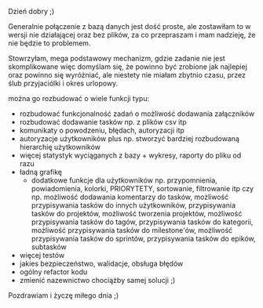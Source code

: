 Dzień dobry ;) 

Generalnie połączenie z bazą danych jest dość proste, ale zostawiłam to w wersji nie działającej oraz bez plików, za co przepraszam
i mam nadzieję, że nie będzie to problemem.

Stowrzyłam, mega podstawowy mechanizm, gdzie zadanie nie jest skomplikowane więc domyślam się, że powinno być zrobione jak najlepiej 
oraz powinno się wyróżniać, ale niestety nie miałam zbytnio czasu, przez ślub przyjaciólki i okres urlopowy.

można go rozbudować o wiele funkcji typu:
- rozbudować funkcjonalność zadań o możliwość dodawania załączników
- rozbudować dodawanie tasków np. z plików csv itp
- komunikaty o powodzeniu, błędach, autoryzacji itp
- autoryzacje użytkowników plus np. stworzyć bardziej rozbudowaną hierarchię użytkowników
- więcej statystyk wyciąganych z bazy + wykresy, raporty do pliku od razu
- ładną grafikę
  - dodatkowe funkcje dla użytkowników np. przypomnienia, powiadomienia, kolorki, PRIORYTETY, sortowanie, filtrowanie itp
  czy np. możliwość dodawania komentarzy do tasków, możliwość przypisywania tasków do innych użytkowników,
     przypisywania tasków do projektów, możliwość tworzenia projektów, możliwość przypisywania tasków do tagów,
     przypisywania tasków do kategorii, możliwość przypisywania tasków do milestone'ów, możliwość przypisywania tasków do sprintów,
     przypisywania tasków do epików, subtasków
- więcej testów
- jakies bezpieczeństwo, walidacje, obsługa błędów
- ogólny refactor kodu
- zmienić nazewnictwo chociążby samej solucji ;) 

Pozdrawiam i życzę miłego dnia ;)
